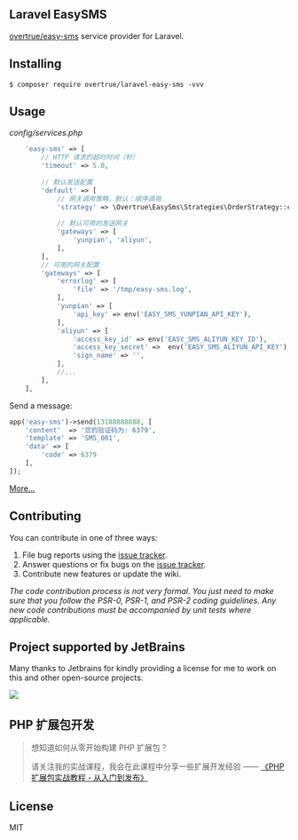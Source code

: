 Laravel EasySMS
---

[overtrue/easy-sms](https://github.com/overtrue/easy-sms) service provider for Laravel.

## Installing

```shell
$ composer require overtrue/laravel-easy-sms -vvv
```

## Usage

*config/services.php*

```php
    'easy-sms' => [
        // HTTP 请求的超时时间（秒）
        'timeout' => 5.0,
    
        // 默认发送配置
        'default' => [
            // 网关调用策略，默认：顺序调用
            'strategy' => \Overtrue\EasySms\Strategies\OrderStrategy::class,
    
            // 默认可用的发送网关
            'gateways' => [
                'yunpian', 'aliyun',
            ],
        ],
        // 可用的网关配置
        'gateways' => [
            'errorlog' => [
                'file' => '/tmp/easy-sms.log',
            ],
            'yunpian' => [
                'api_key' => env('EASY_SMS_YUNPIAN_API_KEY'),
            ],
            'aliyun' => [
                'access_key_id' => env('EASY_SMS_ALIYUN_KEY_ID'),
                'access_key_secret' =>  env('EASY_SMS_ALIYUN_API_KEY'),
                'sign_name' => '',
            ],
            //...
        ],
    ],
```

Send a message:

```php
app('easy-sms')->send(13188888888, [
    'content'  => '您的验证码为: 6379',
    'template' => 'SMS_001',
    'data' => [
        'code' => 6379
    ],
]);
```

[More...](https://github.com/overtrue/easy-sms)

## Contributing

You can contribute in one of three ways:

1. File bug reports using the [issue tracker](https://github.com/overtrue/laravel-easy-sms/issues).
2. Answer questions or fix bugs on the [issue tracker](https://github.com/overtrue/laravel-easy-sms/issues).
3. Contribute new features or update the wiki.

_The code contribution process is not very formal. You just need to make sure that you follow the PSR-0, PSR-1, and PSR-2 coding guidelines. Any new code contributions must be accompanied by unit tests where applicable._

## Project supported by JetBrains

Many thanks to Jetbrains for kindly providing a license for me to work on this and other open-source projects.

[![](https://resources.jetbrains.com/storage/products/company/brand/logos/jb_beam.svg)](https://www.jetbrains.com/?from=https://github.com/overtrue)


## PHP 扩展包开发

> 想知道如何从零开始构建 PHP 扩展包？
>
> 请关注我的实战课程，我会在此课程中分享一些扩展开发经验 —— [《PHP 扩展包实战教程 - 从入门到发布》](https://learnku.com/courses/creating-package)

## License

MIT
